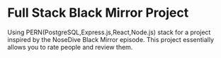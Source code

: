 # Full Stack Black Mirror Project 
Using PERN(PostgreSQL,Express.js,React,Node.js) stack for a project inspired by the NoseDive Black Mirror episode. This project essentially allows you to rate people and review them.

